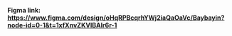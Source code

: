 <b> Figma link:<b> <url> https://www.figma.com/design/oHqRPBcqrhYWj2iaQaOaVc/Baybayin?node-id=0-1&t=1xfXnvZKVIBAlr6r-1 <url>

